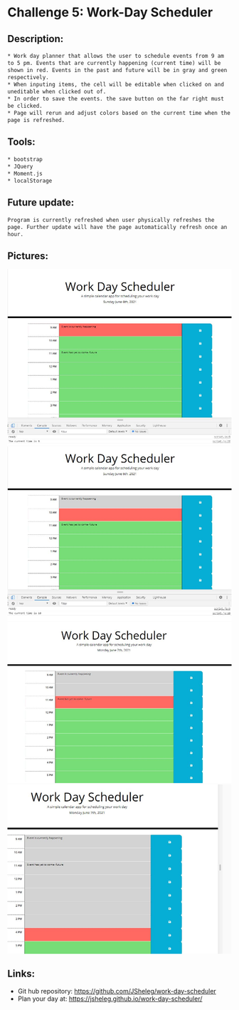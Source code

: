 # Challenge 5: Work-Day Scheduler

## Description:
    * Work day planner that allows the user to schedule events from 9 am to 5 pm. Events that are currently happening (current time) will be shown in red. Events in the past and future will be in gray and green respectively. 
    * When inputing items, the cell will be editable when clicked on and uneditable when clicked out of. 
    * In order to save the events. the save button on the far right must be clicked.
    * Page will rerun and adjust colors based on the current time when the page is refreshed.

## Tools:
    * bootstrap
    * JQuery
    * Moment.js
    * localStorage

## Future update:
    Program is currently refreshed when user physically refreshes the page. Further update will have the page automatically refresh once an hour. 

## Pictures:

![Day At 9am](https://github.com/JSheleg/work-day-scheduler/blob/main/assets/img/dayat9am.JPG)
![Day At 10am](https://github.com/JSheleg/work-day-scheduler/blob/main/assets/img/dayat10am.JPG)
![Day At 11am](https://github.com/JSheleg/work-day-scheduler/blob/main/assets/img/dayat11am.JPG)
![Day At 4pm](https://github.com/JSheleg/work-day-scheduler/blob/main/assets/img/dayat4pm.JPG)

## Links:
* Git hub repository: https://github.com/JSheleg/work-day-scheduler
* Plan your day at: https://jsheleg.github.io/work-day-scheduler/